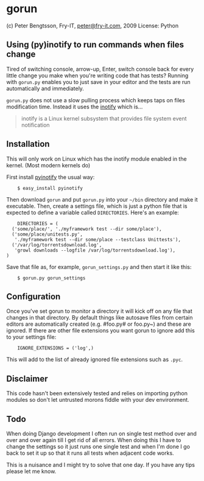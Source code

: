 gorun
=====

(c) Peter Bengtsson, Fry-IT, peter@fry-it.com, 2009
License: Python


Using (py)inotify to run commands when files change
---------------------------------------------------

Tired of switching console, arrow-up, Enter, switch console back for
every little change you make when you're writing code that has tests?
Running with `gorun.py` enables you to just save in your editor and
the tests are run automatically and immediately. 

`gorun.py` does not use a slow pulling process which keeps taps on
files modification time. Instead it uses the
[inotify](http://en.wikipedia.org/wiki/Inotify) which is...

> inotify is a Linux kernel subsystem that provides file system event
> notification


Installation
------------

This will only work on Linux which has the inotify module enabled in
the kernel. (Most modern kernels do)

First install [pyinotify](http://trac.dbzteam.org/pyinotify) the usual
way:

        $ easy_install pyinotify
	
Then download `gorun` and put `gorun.py` into your `~/bin` directory
and make it executable. Then, create a settings file, which is just a
python file that is expected to define a variable called
`DIRECTORIES`. Here's an example:

        DIRECTORIES = (
	  ('some/place/', './myframework test --dir some/place'),
	  ('some/place/unitests.py', 
	   './myframework test --dir some/place --testclass Unittests'),
	  ('/var/log/torrentsdownload.log',
	   'growl downloads --logfile /var/log/torrentsdownload.log'),
	)

Save that file as, for example, `gorun_settings.py` and then start it
like this:

        $ gorun.py gorun_settings

Configuration
-------------

Once you've set gorun to monitor a directory it will kick off on any
file that changes in that directory. By default things like autosave
files from certain editors are automatically created (e.g. #foo.py# or
foo.py~) and these are ignored. If there are other file extensions you
want gorun to ignore add this to your settings file:

        IGNORE_EXTENSIONS = ('log',)
        
This will add to the list of already ignored file extensions such as
`.pyc`.
        
Disclaimer
----------

This code hasn't been extensively tested and relies on importing
python modules so don't let untrusted morons fiddle with your dev
environment.

Todo
----

When doing Django development I often run on single test method over
and over and over again till I get rid of all errors. When doing this
I have to change the settings so it just runs one single test and when
I'm done I go back to set it up so that it runs all tests when adjacent 
code works. 

This is a nuisance and I might try to solve that one day. If you have
any tips please let me know. 